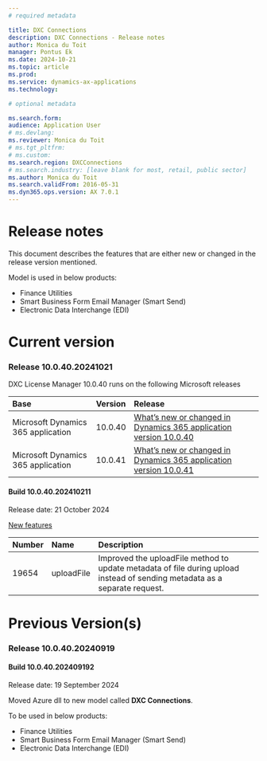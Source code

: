 ```yaml
---
# required metadata

title: DXC Connections
description: DXC Connections - Release notes
author: Monica du Toit
manager: Pontus Ek
ms.date: 2024-10-21
ms.topic: article
ms.prod:
ms.service: dynamics-ax-applications
ms.technology:

# optional metadata

ms.search.form:
audience: Application User
# ms.devlang:
ms.reviewer: Monica du Toit
# ms.tgt_pltfrm:
# ms.custom:
ms.search.region: DXCConnections
# ms.search.industry: [leave blank for most, retail, public sector]
ms.author: Monica du Toit
ms.search.validFrom: 2016-05-31
ms.dyn365.ops.version: AX 7.0.1
---
```


# Release notes

This document describes the features that are either new or changed in the release version mentioned.

Model is used in below products:
- Finance Utilities
- Smart Business Form Email Manager (Smart Send)
- Electronic Data Interchange (EDI)

# Current version


### Release 10.0.40.20241021

DXC License Manager 10.0.40 runs on the following Microsoft releases

Base                               | Version | Release                                                                                                                                                         
:--------------------------------- | :------ | :-------------------------------------------------------------------------------------------------------------------------------------------------------------- 
Microsoft Dynamics 365 application | 10.0.40 | [What’s new or changed in Dynamics 365 application version 10.0.40](https://docs.microsoft.com/en-us/dynamics365/finance/get-started/whats-new-changed-10-0-40) 
Microsoft Dynamics 365 application | 10.0.41 | [What’s new or changed in Dynamics 365 application version 10.0.41](https://docs.microsoft.com/en-us/dynamics365/finance/get-started/whats-new-changed-10-0-41) 


#### Build 10.0.40.202410211
Release date: 21 October 2024

<ins>New features</ins>

Number	| Name			| Description
:--	    |:--		  	|:--	
19654   | uploadFile  | Improved the uploadFile method to update metadata of file during upload instead of sending metadata as a separate request.



# Previous Version(s)

### Release 10.0.40.20240919

#### Build 10.0.40.202409192
Release date: 19 September 2024

Moved Azure dll to new model called **DXC Connections**. 

To be used in below products:
- Finance Utilities
- Smart Business Form Email Manager (Smart Send)
- Electronic Data Interchange (EDI)

